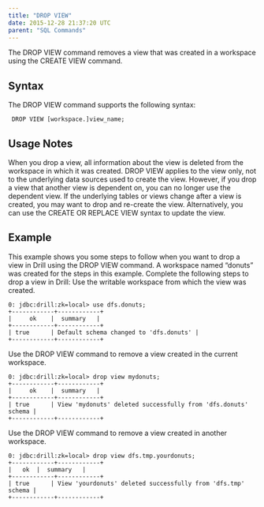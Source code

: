 ```yaml
---
title: "DROP VIEW"
date: 2015-12-28 21:37:20 UTC
parent: "SQL Commands"
---
```


The DROP VIEW command removes a view that was created in a workspace using the CREATE VIEW command.

## Syntax

The DROP VIEW command supports the following syntax:

     DROP VIEW [workspace.]view_name;

## Usage Notes

When you drop a view, all information about the view is deleted from the workspace in which it was created. DROP VIEW applies to the view only, not to the underlying data sources used to create the view. However, if you drop a view that another view is dependent on, you can no longer use the dependent view. If the underlying tables or views change after a view is created, you may want to drop and re-create the view. Alternatively, you can use the CREATE OR REPLACE VIEW syntax to update the view.

## Example

This example shows you some steps to follow when you want to drop a view in Drill using the DROP VIEW command. A workspace named “donuts” was created for the steps in this example.
Complete the following steps to drop a view in Drill:
Use the writable workspace from which the view was created.

    0: jdbc:drill:zk=local> use dfs.donuts;
    +------------+------------+
    |     ok    |  summary   |
    +------------+------------+
    | true      | Default schema changed to 'dfs.donuts' |
    +------------+------------+
 
Use the DROP VIEW command to remove a view created in the current workspace.

    0: jdbc:drill:zk=local> drop view mydonuts;
    +------------+------------+
    |     ok    |  summary   |
    +------------+------------+
    | true      | View 'mydonuts' deleted successfully from 'dfs.donuts' schema |
    +------------+------------+

Use the DROP VIEW command to remove a view created in another workspace.

    0: jdbc:drill:zk=local> drop view dfs.tmp.yourdonuts;
    +------------+------------+
    |   ok  |  summary   |
    +------------+------------+
    | true      | View 'yourdonuts' deleted successfully from 'dfs.tmp' schema |
    +------------+------------+
